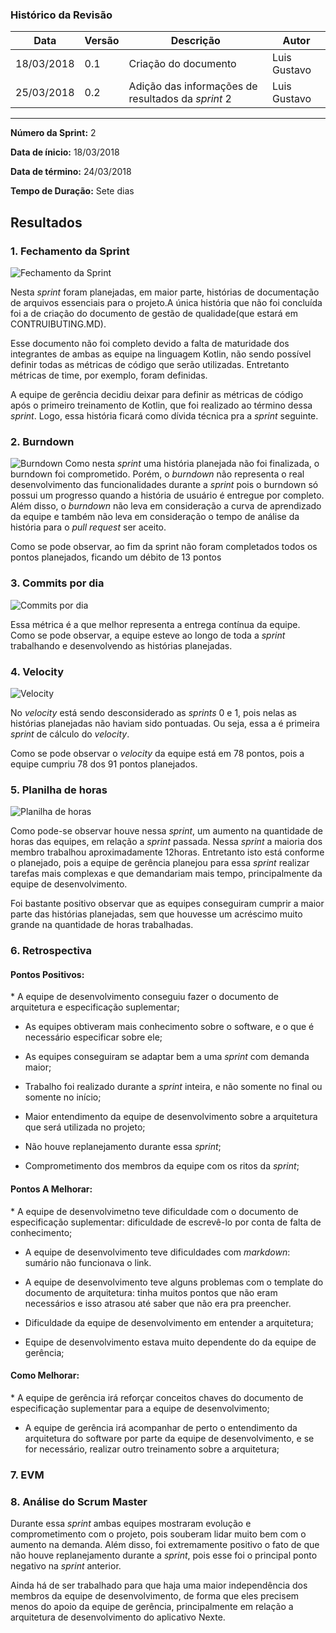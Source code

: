 ### Histórico da Revisão
| Data | Versão | Descrição | Autor |
|---|---|---|---|
| 18/03/2018| 0.1 |Criação do documento | Luis Gustavo |
| 25/03/2018 | 0.2| Adição das informações de resultados da _sprint_ 2| Luis Gustavo |
-------------------------------------------------------------------------------------------------

**Número da Sprint:** 2

**Data de ínicio:** 18/03/2018

**Data de término:** 24/03/2018

**Tempo de Duração:** Sete dias

## **Resultados**
### 1. **Fechamento da Sprint**
![Fechamento da Sprint](https://i.imgur.com/dz9vcPO.png)

Nesta _sprint_ foram planejadas, em maior parte, histórias de documentação de arquivos essenciais para o projeto.A única história que não foi concluída foi a de criação do documento de gestão de qualidade(que estará em CONTRUIBUTING.MD).

Esse documento não foi completo devido a falta de maturidade dos integrantes de ambas as equipe na linguagem Kotlin, não sendo possível definir todas as métricas de código que serão utilizadas. Entretanto métricas de time, por exemplo, foram definidas.

A equipe de gerência decidiu deixar para definir as métricas de código após o primeiro treinamento de Kotlin, que foi realizado ao término dessa _sprint_. Logo, essa história ficará como dívida técnica pra a _sprint_ seguinte.

### 2. **Burndown**
![Burndown](https://i.imgur.com/lrlhy7l.png)
Como nesta _sprint_ uma história planejada não foi finalizada, o burndown foi comprometido. Porém, o _burndown_ não representa o real desenvolvimento das funcionalidades durante a _sprint_ pois o burndown só possui um progresso quando a história de usuário é entregue por completo. Além disso, o _burndown_ não leva em consideração a curva de aprendizado da equipe e também não leva em consideração o tempo de análise da história para o _pull request_ ser aceito.

Como se pode observar, ao fim da sprint não foram completados todos os pontos planejados, ficando um débito de 13 pontos

### 3. **Commits por dia**
![Commits por dia](https://i.imgur.com/DihOBwU.png)

Essa métrica é a que melhor representa a entrega contínua da equipe. Como se pode observar, a equipe esteve ao longo de toda a _sprint_ trabalhando e desenvolvendo as histórias planejadas.

### 4. **Velocity**
![Velocity](https://i.imgur.com/2df0QyN.png)

No _velocity_ está sendo desconsiderado as _sprints_ 0 e 1, pois nelas as histórias planejadas não haviam sido pontuadas. Ou seja, essa a é primeira _sprint_ de cálculo do _velocity_.

Como se pode observar o _velocity_ da equipe está em 78 pontos, pois a equipe cumpriu 78 dos 91 pontos planejados.

### 5. Planilha de horas
![Planilha de horas](https://i.imgur.com/nqPMVp6.png)

Como pode-se observar houve nessa _sprint_, um aumento na quantidade de horas das equipes, em relação a _sprint_ passada. Nessa _sprint_ a maioria dos membro trabalhou aproximadamente 12horas. Entretanto isto está conforme o planejado, pois a equipe de gerência planejou para essa _sprint_ realizar tarefas mais complexas e que demandariam mais tempo, principalmente da equipe de desenvolvimento.

Foi bastante positivo observar que as equipes conseguiram cumprir a maior parte das histórias planejadas, sem que houvesse um acréscimo muito grande na quantidade de horas trabalhadas.

### 6. **Retrospectiva**
<h4> Pontos Positivos:</h4>
* A equipe de desenvolvimento conseguiu fazer o documento de arquitetura e especificação suplementar;

* As equipes obtiveram mais conhecimento sobre o software, e o que é necessário especificar sobre ele;

* As equipes conseguiram se adaptar bem a uma _sprint_ com demanda maior;

* Trabalho foi realizado durante a _sprint_ inteira, e não somente no final ou somente no início;

* Maior entendimento da equipe de desenvolvimento sobre a arquitetura que será utilizada no projeto;

* Não houve replanejamento durante essa _sprint_;

* Comprometimento dos membros da equipe com os ritos da _sprint_;

<h4> Pontos A Melhorar: </h4>
* A equipe de desenvolvimetno teve dificuldade com o documento de especificação suplementar: dificuldade de escrevê-lo por conta de falta de conhecimento;

* A equipe de desenvolvimento teve dificuldades com _markdown_: sumário não funcionava o link.

* A equipe de desenvolvimento teve alguns problemas com o template do documento de arquitetura: tinha muitos pontos que não eram necessários e isso atrasou até saber que não era pra preencher.

* Dificuldade da equipe de desenvolvimento em entender a arquitetura;

* Equipe de desenvolvimento estava muito dependente do da equipe de gerência;

<h4> Como Melhorar: </h4>
* A equipe de gerência irá reforçar conceitos chaves do documento de especificação suplementar para a equipe de desenvolvimento;

* A equipe de gerência irá acompanhar de perto o entendimento da arquitetura do software por parte da equipe de desenvolvimento, e se for necessário, realizar outro treinamento sobre a arquitetura;

### 7. EVM

### 8. **Análise do Scrum Master**
Durante essa _sprint_ ambas equipes mostraram evolução e comprometimento com o projeto, pois souberam lidar muito bem com o aumento na demanda. Além disso, foi extremamente positivo o fato de que não houve replanejamento durante a _sprint_, pois esse foi o principal ponto negativo na _sprint_ anterior.

Ainda há de ser trabalhado para que haja uma maior independência dos membros da equipe de desenvolvimento, de forma que eles precisem menos do apoio da equipe de gerência, principalmente em relação a arquitetura de desenvolvimento do aplicativo Nexte.
